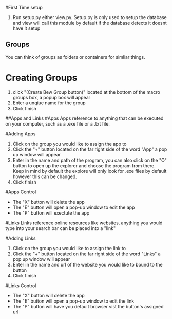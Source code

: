 #First Time setup
1. Run setup.py either view.py. Setup.py is only used to setup the database and view will call this module by default if the database detects it doesnt have it setup

## Groups 
You can think of groups as folders or containers for simliar things.

# Creating Groups
1. click "(Create Bew Group button)" located at the bottom of the macro groups box, a popup box will appear
2. Enter a unqiue name for the group
3. Click finish

##Apps and Links
#Apps
Apps reference to anything that can be executed on your computer, such as a .exe file or a .txt file.

#Adding Apps
1. Click on the group you would like to assign the app to
2. Click the "+" button located on the far right side of the word "App" a pop up window will appear
3. Enter in the name and path of the program, you can also click on the "O" button to open up the explorer and choose the program from there. Keep in mind by default the explore will only look for .exe files by default however this can be changed.
4. Click finish

#Apps Control
* The "X" button will delete the app
* The "E" button will open a pop-up window to edit the app
* The "P" button will exectute the app


#Links
Links reference online resources like websites, anything you would type into your search bar can be placed into a "link"

#Adding Links
1. Click on the group you would like to assign the link to
2. Click the "+" button located on the far right side of the word "Links" a pop up window will appear
3. Enter in the name and url of the website you would like to bound to the button
4. Click finish

#Links Control
* The "X" button will delete the app
* The "E" button will open a pop-up window to edit the link
* The "P" button will have you default browser vist the button's assigned url
